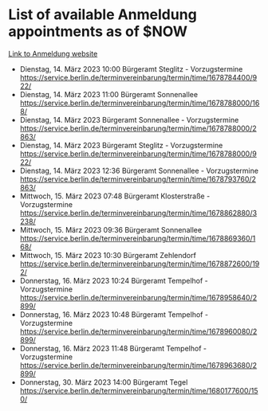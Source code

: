 # List of available Anmeldung appointments as of $NOW
[Link to Anmeldung website](https://service.berlin.de/terminvereinbarung/termin/tag.php?termin=1&anliegen[]=120686&dienstleisterlist=122210,122217,327316,122219,327312,122227,327314,122231,327346,122243,327348,122254,122252,329742,122260,329745,122262,329748,122271,327278,122273,327274,122277,327276,330436,122280,327294,122282,327290,122284,327292,122291,327270,122285,327266,122286,327264,122296,327268,150230,329760,122297,327286,122294,327284,122312,329763,122314,329775,122304,327330,122311,327334,122309,327332,317869,122281,327352,122279,329772,122283,122276,327324,122274,327326,122267,329766,122246,327318,122251,327320,122257,327322,122208,327298,122226,327300&herkunft=http%3A%2F%2Fservice.berlin.de%2Fdienstleistung%2F120686%2F)
- Dienstag, 14. März 2023 10:00 Bürgeramt Steglitz - Vorzugstermine https://service.berlin.de/terminvereinbarung/termin/time/1678784400/922/
- Dienstag, 14. März 2023 11:00 Bürgeramt Sonnenallee https://service.berlin.de/terminvereinbarung/termin/time/1678788000/168/
- Dienstag, 14. März 2023  Bürgeramt Sonnenallee - Vorzugstermine https://service.berlin.de/terminvereinbarung/termin/time/1678788000/2863/
- Dienstag, 14. März 2023  Bürgeramt Steglitz - Vorzugstermine https://service.berlin.de/terminvereinbarung/termin/time/1678788000/922/
- Dienstag, 14. März 2023 12:36 Bürgeramt Sonnenallee - Vorzugstermine https://service.berlin.de/terminvereinbarung/termin/time/1678793760/2863/
- Mittwoch, 15. März 2023 07:48 Bürgeramt Klosterstraße - Vorzugstermine https://service.berlin.de/terminvereinbarung/termin/time/1678862880/3238/
- Mittwoch, 15. März 2023 09:36 Bürgeramt Sonnenallee https://service.berlin.de/terminvereinbarung/termin/time/1678869360/168/
- Mittwoch, 15. März 2023 10:30 Bürgeramt Zehlendorf https://service.berlin.de/terminvereinbarung/termin/time/1678872600/192/
- Donnerstag, 16. März 2023 10:24 Bürgeramt Tempelhof - Vorzugstermine https://service.berlin.de/terminvereinbarung/termin/time/1678958640/2899/
- Donnerstag, 16. März 2023 10:48 Bürgeramt Tempelhof - Vorzugstermine https://service.berlin.de/terminvereinbarung/termin/time/1678960080/2899/
- Donnerstag, 16. März 2023 11:48 Bürgeramt Tempelhof - Vorzugstermine https://service.berlin.de/terminvereinbarung/termin/time/1678963680/2899/
- Donnerstag, 30. März 2023 14:00 Bürgeramt Tegel https://service.berlin.de/terminvereinbarung/termin/time/1680177600/150/
